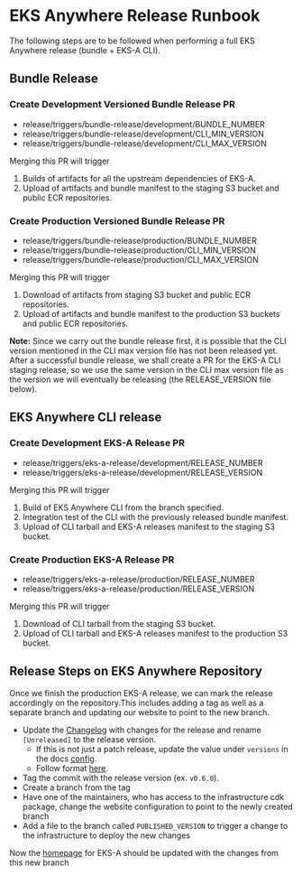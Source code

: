 # EKS Anywhere Release Runbook

The following steps are to be followed when performing a full EKS Anywhere release (bundle + EKS-A CLI).

## Bundle Release

### Create Development Versioned Bundle Release PR

* release/triggers/bundle-release/development/BUNDLE_NUMBER
* release/triggers/bundle-release/development/CLI_MIN_VERSION
* release/triggers/bundle-release/development/CLI_MAX_VERSION

Merging this PR will trigger
1. Builds of artifacts for all the upstream dependencies of EKS-A.
2. Upload of artifacts and bundle manifest to the staging S3 bucket and public ECR repositories.

### Create Production Versioned Bundle Release PR

* release/triggers/bundle-release/production/BUNDLE_NUMBER
* release/triggers/bundle-release/production/CLI_MIN_VERSION
* release/triggers/bundle-release/production/CLI_MAX_VERSION

Merging this PR will trigger
1. Download of artifacts from staging S3 bucket and public ECR repositories.
2. Upload of artifacts and bundle manifest to the production S3 buckets and public ECR repositories.

**Note:** Since we carry out the bundle release first, it is possible that the CLI version mentioned in the CLI max version file has not been released yet. After a successful bundle release, we shall create a PR for the EKS-A CLI staging release, so we use the same version in the CLI max version file as the version we will eventually be releasing (the RELEASE_VERSION file below).

## EKS Anywhere CLI release

### Create Development EKS-A Release PR

* release/triggers/eks-a-release/development/RELEASE_NUMBER
* release/triggers/eks-a-release/development/RELEASE_VERSION

Merging this PR will trigger
1. Build of EKS Anywhere CLI from the branch specified.
2. Integration test of the CLI with the previously released bundle manifest.
3. Upload of CLI tarball and EKS-A releases manifest to the staging S3 bucket.

### Create Production EKS-A Release PR

* release/triggers/eks-a-release/production/RELEASE_NUMBER
* release/triggers/eks-a-release/production/RELEASE_VERSION

Merging this PR will trigger
1. Download of CLI tarball from the staging S3 bucket.
2. Upload of CLI tarball and EKS-A releases manifest to the production S3 bucket.

## Release Steps on EKS Anywhere Repository

Once we finish the production EKS-A release, we can mark the release accordingly on the repository.This includes adding a tag as well as a separate branch and updating our website to point to the new branch.

* Update the [Changelog](docs/content/en/docs/reference/changelog.md) with changes for the release and rename `[Unreleased]` to the release version.
  * If this is not just a patch release, update the value under `versions` in the docs [config](docs/config.toml).
  * Follow format [here](https://keepachangelog.com/).
* Tag the commit with the release version (ex. `v0.6.0`).
* Create a branch from the tag
* Have one of the maintainers, who has access to the infrastructure cdk package, change the website configuration to point to the newly created branch
* Add a file to the branch called `PUBLISHED_VERSION` to trigger a change to the infrastructure to deploy the new changes

Now the [homepage](https://anywhere.eks.amazonaws.com/) for EKS-A should be updated with the changes from this new branch
